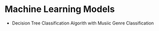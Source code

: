 # Machine Learning Models
  - Decision Tree Classification Algorith with Musiic Genre Classification
